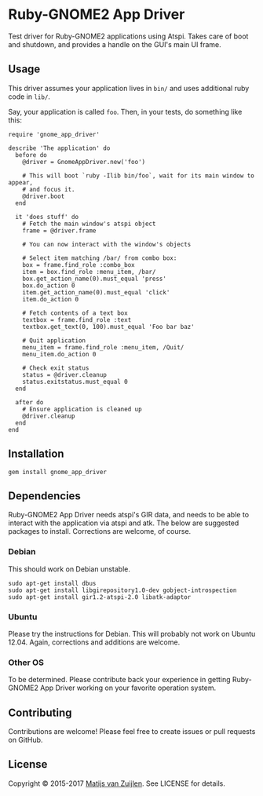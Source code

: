 # Ruby-GNOME2 App Driver

Test driver for Ruby-GNOME2 applications using Atspi. Takes care of boot and
shutdown, and provides a handle on the GUI's main UI frame.

## Usage

This driver assumes your application lives in `bin/` and uses additional ruby
code in `lib/`.

Say, your application is called `foo`. Then, in your tests, do something like this:

    require 'gnome_app_driver'

    describe 'The application' do
      before do
        @driver = GnomeAppDriver.new('foo')

        # This will boot `ruby -Ilib bin/foo`, wait for its main window to appear,
        # and focus it.
        @driver.boot
      end

      it 'does stuff' do
        # Fetch the main window's atspi object
        frame = @driver.frame

        # You can now interact with the window's objects

        # Select item matching /bar/ from combo box:
        box = frame.find_role :combo_box
        item = box.find_role :menu_item, /bar/
        box.get_action_name(0).must_equal 'press'
        box.do_action 0
        item.get_action_name(0).must_equal 'click'
        item.do_action 0

        # Fetch contents of a text box
        textbox = frame.find_role :text
        textbox.get_text(0, 100).must_equal 'Foo bar baz'

        # Quit application
        menu_item = frame.find_role :menu_item, /Quit/
        menu_item.do_action 0

        # Check exit status
        status = @driver.cleanup
        status.exitstatus.must_equal 0
      end

      after do
        # Ensure application is cleaned up
        @driver.cleanup
      end
    end

## Installation

    gem install gnome_app_driver

## Dependencies

Ruby-GNOME2 App Driver needs atspi's GIR data, and needs to be able to interact with
the application via atspi and atk. The below are suggested packages to install.
Corrections are welcome, of course.

### Debian

This should work on Debian unstable.

    sudo apt-get install dbus
    sudo apt-get install libgirepository1.0-dev gobject-introspection
    sudo apt-get install gir1.2-atspi-2.0 libatk-adaptor

### Ubuntu

Please try the instructions for Debian. This will probably not work on Ubuntu
12.04. Again, corrections and additions are welcome.

### Other OS

To be determined. Please contribute back your experience in getting Ruby-GNOME2 App
Driver working on your favorite operation system.

## Contributing

Contributions are welcome! Please feel free to create issues or pull requests
on GitHub.

## License

Copyright &copy; 2015-2017 [Matijs van Zuijlen](http://www.matijs.net).
See LICENSE for details.

